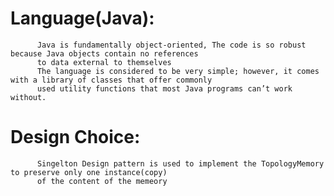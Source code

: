 # Language(Java):
          Java is fundamentally object-oriented, The code is so robust because Java objects contain no references 
          to data external to themselves
          The language is considered to be very simple; however, it comes with a library of classes that offer commonly 
          used utility functions that most Java programs can’t work without.
# Design Choice:
          Singelton Design pattern is used to implement the TopologyMemory to preserve only one instance(copy)
          of the content of the memeory 
